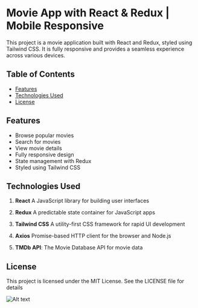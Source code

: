 # Movie App with React & Redux | Mobile Responsive

This project is a movie application built with React and Redux, styled using Tailwind CSS. It is fully responsive and provides a seamless experience across various devices.

## Table of Contents

- [Features](#features)
- [Technologies Used](#technologies-used)
- [License](#license)

## Features

- Browse popular movies
- Search for movies
- View movie details
- Fully responsive design
- State management with Redux
- Styled using Tailwind CSS

## Technologies Used

1. **React** A JavaScript library for building user interfaces

2. **Redux** A predictable state container for JavaScript apps

3. **Tailwind CSS** A utility-first CSS framework for rapid UI development

4. **Axios** Promise-based HTTP client for the browser and Node.js

5. **TMDb API**: The Movie Database API for movie data

## License 

This project is licensed under the MIT License. See the LICENSE file for details


![Alt text](thumnail.png?raw=true "Title")